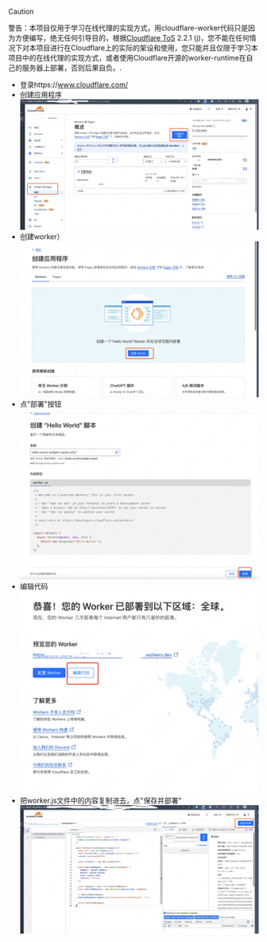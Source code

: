 > [!CAUTION]
> 警告：本项目仅用于学习在线代理的实现方式，用cloudflare-worker代码只是因为方便编写，绝无任何引导目的，根据[Cloudflare ToS](cloudflare.com/terms) 2.2.1 (j)，您不能在任何情况下对本项目进行在Cloudflare上的实际的架设和使用，您只能并且仅限于学习本项目中的在线代理的实现方式，或者使用Cloudflare开源的worker-runtime在自己的服务器上部署，否则后果自负。.


* 登录https://www.cloudflare.com/
* 创建应用程序![创建应用程序](img/1createapp.png)
* 创建worker）![创建worker](img/2createworker.png)
* 点"部署"按钮![创建worker](img/3deploy.png)
* 编辑代码![编辑代码](img/4update.png)
* 把worker.js文件中的内容复制进去，点"保存并部署"![保存并部署](img/5save.png)
